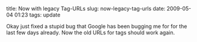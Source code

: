 title: Now with legacy Tag-URLs
slug: now-legacy-tag-urls
date: 2009-05-04 01:23
tags: update

Okay just fixed a stupid bug that Google has been bugging me for for the last few days already. Now the old URLs for tags should work again.
